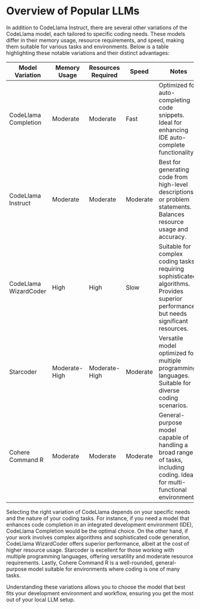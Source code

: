 # Overview of Popular LLMs

In addition to CodeLlama Instruct, there are several other variations of the CodeLlama model, each tailored to specific coding needs. These models differ in their memory usage, resource requirements, and speed, making them suitable for various tasks and environments. Below is a table highlighting these notable variations and their distinct advantages:

| **Model Variation**   | **Memory Usage** | **Resources Required** | **Speed** | **Notes**                                                    |
| --------------------- | ---------------- | ---------------------- | --------- | ------------------------------------------------------------ |
| CodeLlama Completion  | Moderate         | Moderate               | Fast      | Optimized for auto-completing code snippets. Ideal for enhancing IDE auto-complete functionality. |
| CodeLlama Instruct    | Moderate         | Moderate               | Moderate  | Best for generating code from high-level descriptions or problem statements. Balances resource usage and accuracy. |
| CodeLlama WizardCoder | High             | High                   | Slow      | Suitable for complex coding tasks requiring sophisticated algorithms. Provides superior performance but needs significant resources. |
| Starcoder             | Moderate-High    | Moderate-High          | Moderate  | Versatile model optimized for multiple programming languages. Suitable for diverse coding scenarios. |
| Cohere Command R      | Moderate         | Moderate               | Moderate  | General-purpose model capable of handling a broad range of tasks, including coding. Ideal for multi-functional environments. |

Selecting the right variation of CodeLlama depends on your specific needs and the nature of your coding tasks. For instance, if you need a model that enhances code completion in an integrated development environment (IDE), CodeLlama Completion would be the optimal choice. On the other hand, if your work involves complex algorithms and sophisticated code generation, CodeLlama WizardCoder offers superior performance, albeit at the cost of higher resource usage. Starcoder is excellent for those working with multiple programming languages, offering versatility and moderate resource requirements. Lastly, Cohere Command R is a well-rounded, general-purpose model suitable for environments where coding is one of many tasks.

Understanding these variations allows you to choose the model that best fits your development environment and workflow, ensuring you get the most out of your local LLM setup.
